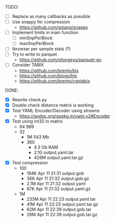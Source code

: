 TODO:
- [ ] Replace as many callbacks as possible
- [ ] Use snappy for compression
    - https://github.com/golang/snappy
- [ ] Implement limits in main function
    - [ ] minSnpPerBlock
    - [ ] maxSnpPerBlock
- [ ] Ibrowser per sample stats (?)
- [ ] Try to write to parquet
    - https://github.com/xitongsys/parquet-go
- [ ] Consider TABIX
    - https://github.com/brentp/bix
    - https://github.com/biogo/hts
    - https://github.com/brentp/cgotabix

DONE:
- [x] Rewrite check.py
- [x] Double check distance matrix is working
- [x] Test YAML Encoder/Decoder using streams
    - https://godoc.org/gopkg.in/yaml.v2#Encoder
- [x] Test using int32 in matrix
    - 64 989
    - 32
        - 1M 543 Mb
        - 360
            - 4.3 Gb RAM
            - 2.1G output.yaml.tar
            - 429M output.yaml.tar.gz
- [X] Test compression
    - 100
        - 194K Apr 11 21:31 output.gob
        -  36K Apr 11 21:32 output.gob.gz
        - 2.1M Apr 11 21:32 output.yaml
        -  87K Apr 11 21:32 output.yaml.gz
    - 1M
        - 233M Apr 11 22:23 output.yaml.tar
        -  41M Apr 11 22:23 output.yaml.tar.gz
        -  62M Apr 11 22:39 output.gob.tar
        -  26M Apr 11 22:39 output.gob.tar.gz
